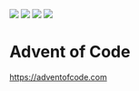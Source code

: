 ![](https://img.shields.io/badge/2021%20⭐-22-yellow) 
![](https://img.shields.io/badge/2022%20⭐-12-yellow)
![](https://img.shields.io/badge/2023%20⭐-10-yellow)
![](https://img.shields.io/badge/2024%20⭐-4-yellow)

# Advent of Code
https://adventofcode.com
